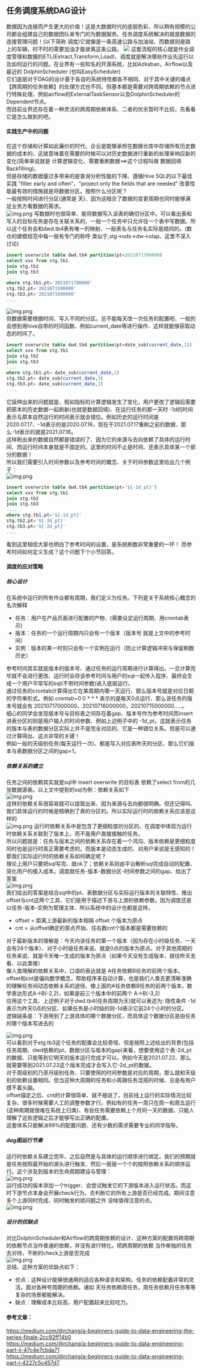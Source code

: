 ## 任务调度系统DAG设计
数据因为连接而产生更大的价值！这是大数据时代的底层色彩、所以稍有规模的公司都会组建自己的数据团队来专门的为数据服务。任务调度系统解决的就是数据的连接管理问题！(以下简称 调度)它就像是一条高速公路与加油站、而数据则是路上的车辆，时不时的需要加油才能驶离这条公路。
![](./imgs/dag-1.png)
这套流程的核心就是作业调度管理和数据的ETL(Extract,Transform,Load)、调度就是解决哪些作业先运行以及如何运行的问题。在业界有一些知名的开源系统，比如Azkaban，Airflow以及最近的 DolphinScheduler (也叫EasyScheduler)</br>
它们底层对于DAG的设计基于各自的系统特性都各不相同、对于其中关键的难点【跨周期的任务依赖】的处理方式也不同。但基本都是需要对跨周期依赖的节点进行特殊处理，例如airflow的ExternalTaskSensor以及DolphinScheduler的Dependent节点。</br>
而目前业界还存在着一种灵活的跨周期依赖体系、二者的优劣暂时不比较，先看看它是怎么做到的吧。

#### 实践生产中的问题
在这个存储和计算如此廉价的时代、企业是能够承担在数据仓库中存储所有历史数据的成本的、这就意味着在需要的时候可以对历史数据进行重新的处理来响应新的变化(简单来说就是 计算逻辑变化、需要重刷数据==>这个过程叫做 数据回填 Backfilling)。</br>
但是存储的数据量过多带来的是查询分析性能的下降、遵循Hive SQL的以下最佳实践 "filter early and often"，"project only the fields that are needed" 改善性能最有效的措施就是将数据分区。按照什么分区呢？</br>
一般按照时间进行分区(通常是 天)、因为这暗合了数据的变更周期也同时能够满足业务方看数据的需求。</br>
![img.png](imgs/dag-2.png)
写数据时也很简单、能将数据写入该表的确切分区中。可以看出表和写入的目标任务是存在关联关系的、一般一个任务中只允许往一个表中写数据。所以这个任务会和dwd.tb4表有唯一的映射、一般表名与任务名实际是趋同的。(数仓的建模规范中每一层有专门的称呼 类似于,stg->ods->dw->olap、这里不深入讨论)</br>
```sql
insert overwrite table dwd.tb4 partition(pt=2021071700000)
select xxx from stg.tb1 
join stg.tb2
join stg.tb3
....
where stg.tb1.pt='2021071700000'
stg.tb2.pt='2021071500000'
stg.tb3.pt='2021071600000'
....
```
![img.png](imgs/dag-3.png)</br>
但数据需要根据时间、写入不同的分区。总不能每天改一次任务的配置吧、一般的会想到用hive自带的时间函数、例如current_date等进行操作、这样就能够获取动态的时间了。
```sql
insert overwrite table dwd.tb4 partition(pt=date_sub(current_date,1))
select xxx from stg.tb1 
join stg.tb2
join stg.tb3
....
where stg.tb1.pt= date_sub(current_date,1)
stg.tb2.pt= date_sub(current_date,3)
stg.tb3.pt= date_sub(current_date,2)
....
```
它延伸出来的问题就是、假如指标的计算逻辑发生了变化，用户更改了逻辑后需要把原本的历史数据一起刷新(也就是数据回填)、在运行任务的那一天时 -1d的时间表示与原本自然运行的时间表示就会错位。例如历史的运行时间是 2020.07.17、-1d表示的是2020.07.16，现在于2021.07.17重刷之前的数据、那么-1d表示的就是2021.07.16。</br>
这样刷出来的数据自然都是错误的了、因为它的来源与去向依赖了具体的运行时间、而运行时间本身就是不固定的。这里的时间不止是时间、还表示具体某一个部分的数据！</br>
所以我们需要引入时间参数以及参考时间的概念、关于时间参数这里给出几个例子：</br>
![img.png](imgs/dag-4.png)
```sql
insert overwrite table dwd.tb4 partition(pt='${-1d_pt}')
select xxx from stg.tb1 
join stg.tb2
join stg.tb3
....
where stg.tb1.pt='${-1d_pt}'
stg.tb2.pt='${-3d_pt}'
stg.tb3.pt='${-2d_pt}'
....
```
看到这里相信大家也明白了参考时间的设置，是系统刷数非常重要的一环！ 而参考时间如何定义生成？这个问题下个小节回答。
#### 调度的应对策略
##### 核心设计
在系统中运行的所有作业都有周期，我们定义为任务。下列是关于系统核心概念的名次解释
- 任务：用户在产品页面进行配置的产物、(需要设定运行周期、用crontab表示)
- 版本：任务的一个运行周期内只会有一个版本（版本号 就是上文中的参考时间）
- 实例：版本的某一时刻只会有一个实例在运行（防止计算逻辑冲突与保留刷数历史） 

参考时间其实就是版本的版本号、通过任务的运行周期进行计算得出。一旦计算完毕就不会进行更改、运行时会将该参考时间与用户的sql一起传入程序、最终会生成一个用户平常写的sql(不带时间参数)进入底层运行。 </br>
通过任务的crontab计算得出它在某周期内哪一天运行、那么版本号就是对应日期的字符串形式。例如 crontab=0 0 * * * 表示的是每天0点运行、那么该任务的版本号就会有 20210717000000、20210716000000，20210715000000.....。</br>
细心的同学会发现版本号与目标表之间存在着gap、版本号作为参考时间而insert进表分区的则是用户输入的时间参数、例如上述例子中的 -1d_pt。这就表示任务的版本与表的数据分区实际上并不是完全对应的、它是一种错位关系。但是可以通过计算得出、这点非常的关键！</br>
例如一般的天级别任务(每天运行一次)、都是写入对应表昨天的分区、那么它们版本与表数据分区之间的gap=1。</br>
##### 依赖关系的建立
任务之间的依赖其实就是sql中 insert overwrite 的目标表 依赖了select from的几张数据源表。以上文中提到的sql为例：依赖关系如下</br>
![img.png](imgs/dag-5.png)</br>
这样的依赖关系很容易就可以提取出来、因为来源与去向都很明确。但还记得吗、我们具体运行的时候是精确到了表的分区的。所以实际运行时的依赖关系应该是这样的</br>
![img.png](imgs/dag-6.png)
运行时依赖关系中是包含了更细粒度的分区的、在调度中体现为运行时依赖关系关联到了版本上、而不是用户直接接触的任务。</br>
所以问题就是：任务与版本之间的依赖关系存在着一个鸿沟、版本依赖是更细粒度同时也是运行时真正需要考虑的。而版本是动态生成的、对用户来说是无感知的！那我们实际运行时的依赖关系如何确定呢？</br>
理论上用户只要把sql写完、就ok了；依赖关系则由平台解析sql完成自动的配置、简化用户的接入成本。调度就任务-版本-数据分区-时间参数之间的gap、给出了答案</br>
![img.png](imgs/dag-7.png)</br>
我们给出的答案是结合sql中的pt、表数据分区与实际运行版本的关联特性、推出offset与cnt这两个工具、它们是用于描述下游与上游的依赖参数。因为调度还是以任务-版本-实例为管理主体、所以系统中的设计也都是这样。</br>
- offset = 距离上游最新的版本相隔 offset 个版本为原点
- cnt = 从offset确定的原点开始、往右数cnt个版本都是需要依赖的

对于最新版本的理解是：今天内该任务的第一个版本（因为存在小时级任务、一天会有24个版本）、对于小时级任务来说、就是0点的版本为原点。对于其他周期的任务来说、就是今天唯一生成的版本为原点（如果今天没有生成版本、就往昨天去看、以此类推）</br>
像人类理解的依赖关系中，口语的表达就是 A任务依赖B任务的前两个版本。offset和cnt是偏向数学概念，帮助程序来自动计算，也是我们人类去更清晰准确的理解任务间动态依赖关系的途径、像上面的A任务依赖B任务的前两个版本，数学表达形式A->B(-2,2)，如果是前三个版本中的前两个  A->B(-3,2) </br>
应用这个工具、上述例子对于dwd.tb4(任务周期为天)就可以表述为: 隐性条件 -1d 表示为昨天0点的分区、如果任务是小时级的则-1d表示它前24个小时的分区。</br>
逻辑链条是：下游用到了上游具体的哪个数据分区，而具体这个数据分区是由任务的哪个版本写进去的 

![img.png](imgs/dag-8.png)</br>
可以看到对于stg.tb3这个任务的配置会比较奇怪、但是按照上述给出的背景(包括任务周期、dwd依赖的pt，数据分区与版本的gap)来看，想要使用这个表-2d_pt的数据、只能等到它明天的版本运行完成才可以。例如今天是2021.07.22、那么就需要等到2021.07.23这个版本完成才会写入它-2d_pt的数据。</br>
对于周级别的乃至月级别任务、只要使用的时间参数是对应的周期，那么就和天级别的依赖设置相同。但当这种大周期的任务和小周期任务混搭的时候、总是有用户摸不着头脑。</br>
offset锚定之后、cnt的计算很简单、就不细说了。目前线上运行的实际情况比较复杂、很多时候需要人工的调整参数才行。例如有的任务一周只在周一和周五运行(这种周期就很难在系统上归类)、有些任务需要依赖上个月同一天的数据、只能人理解了这些逻辑之后才能够写出正确的配置。</br>
这套体系只能解决99%的配置问题、还有少数的需求需要专业的同学指导。</br>

##### dag图运行节奏
运行时依赖关系建立完毕、之后自然是与具体的运行顺序进行绑定。我们的预期就是任务按照最开始的源头进行触发、然后一层层一个个的按照依赖关系的顺序运行。这个涉及到版本的生命周期建设与管理：</br>
![img.png](imgs/dag-9.png)</br>
运行成功的版本添加一个trigger、会尝试触发它的下游版本进入运行状态。而这时下游节点本身会开展check行为、去判断它的所有上游是否已经完成。期间注意多个上游同时完成、同时触发的锁问题之外 没啥值得注意的点。</br>
![img.png](imgs/dag-10.png)

##### 设计的优缺点
对比DolphinScheduler和Airflow的跨周期依赖的设计、这种方案的配置将跨周期的依赖节点当作普通的依赖，并没有进行特化。把跨周期的依赖 当作单独的任务去对待，不断的check上游是否完成</br>
![img.png](imgs/dag-11.png)</br>
总结、这种方案的优缺点如下：
- 优点：这种设计能够很通用的适应各种语言和架构，任务的依赖配置非常的灵活，面对各种夸周期的依赖。诸如 天任务依赖周任务，周任务依赖月任务等等复杂的场景都能解决。
- 缺点：理解成本比较高，用户配置起来比较吃力。

#### 参考文章：
https://medium.com/@rchang/a-beginners-guide-to-data-engineering-the-series-finale-2cc92ff14b0 </br>
https://medium.com/@rchang/a-beginners-guide-to-data-engineering-part-ii-47c4e7cbda71 </br>
https://medium.com/@rchang/a-beginners-guide-to-data-engineering-part-i-4227c5c457d7 </br>
